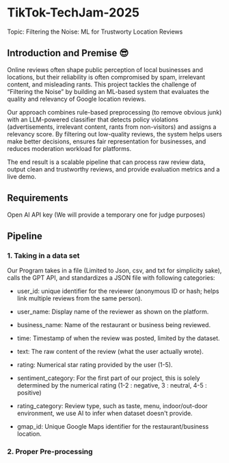 # TikTok-TechJam-2025

Topic: Filtering the Noise: ML for Trustworty Location Reviews

## Introduction and Premise 😎

Online reviews often shape public perception of local businesses and locations, but their reliability is often compromised by spam, irrelevant content, and misleading rants. This project tackles the challenge of “Filtering the Noise” by building an ML-based system that evaluates the quality and relevancy of Google location reviews.

Our approach combines rule-based preprocessing (to remove obvious junk) with an LLM-powered classifier that detects policy violations (advertisements, irrelevant content, rants from non-visitors) and assigns a relevancy score. By filtering out low-quality reviews, the system helps users make better decisions, ensures fair representation for businesses, and reduces moderation workload for platforms.

The end result is a scalable pipeline that can process raw review data, output clean and trustworthy reviews, and provide evaluation metrics and a live demo.

## Requirements

Open AI API key (We will provide a temporary one for judge purposes)

## Pipeline

### 1. Taking in a data set
Our Program takes in a file (Limited to Json, csv, and txt for simplicity sake), calls the GPT API, and standardizes a JSON file with following categories:
- user_id: unique identifier for the reviewer (anonymous ID or hash; helps link multiple reviews from the same person).

- user_name: Display name of the reviewer as shown on the platform.

- business_name: Name of the restaurant or business being reviewed.

- time: Timestamp of when the review was posted, limited by the dataset.

- text: The raw content of the review (what the user actually wrote).

- rating: Numerical star rating provided by the user (1-5).

- sentiment_category: For the first part of our project, this is solely determined by the numerical rating (1-2 : negative, 3 : neutral, 4-5 : positive)

- rating_category: Review type, such as taste, menu, indoor/out-door environment, we use AI to infer when dataset doesn't provide.

- gmap_id: Unique Google Maps identifier for the restaurant/business location.

### 2. Proper Pre-processing
